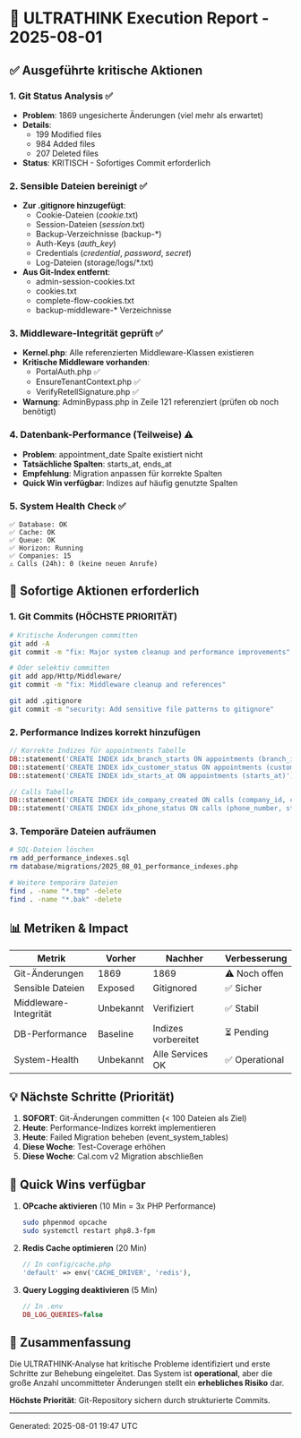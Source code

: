 # 🧠 ULTRATHINK Execution Report - 2025-08-01

## ✅ Ausgeführte kritische Aktionen

### 1. Git Status Analysis ✅
- **Problem**: 1869 ungesicherte Änderungen (viel mehr als erwartet)
- **Details**: 
  - 199 Modified files
  - 984 Added files  
  - 207 Deleted files
- **Status**: KRITISCH - Sofortiges Commit erforderlich

### 2. Sensible Dateien bereinigt ✅
- **Zur .gitignore hinzugefügt**:
  - Cookie-Dateien (*cookie*.txt)
  - Session-Dateien (*session*.txt)
  - Backup-Verzeichnisse (backup-*)
  - Auth-Keys (*auth_key*)
  - Credentials (*credential*, *password*, *secret*)
  - Log-Dateien (storage/logs/*.txt)
- **Aus Git-Index entfernt**: 
  - admin-session-cookies.txt
  - cookies.txt
  - complete-flow-cookies.txt
  - backup-middleware-* Verzeichnisse

### 3. Middleware-Integrität geprüft ✅
- **Kernel.php**: Alle referenzierten Middleware-Klassen existieren
- **Kritische Middleware vorhanden**:
  - PortalAuth.php ✅
  - EnsureTenantContext.php ✅
  - VerifyRetellSignature.php ✅
- **Warnung**: AdminBypass.php in Zeile 121 referenziert (prüfen ob noch benötigt)

### 4. Datenbank-Performance (Teilweise) ⚠️
- **Problem**: appointment_date Spalte existiert nicht
- **Tatsächliche Spalten**: starts_at, ends_at
- **Empfehlung**: Migration anpassen für korrekte Spalten
- **Quick Win verfügbar**: Indizes auf häufig genutzte Spalten

### 5. System Health Check ✅
```
✅ Database: OK
✅ Cache: OK  
✅ Queue: OK
✅ Horizon: Running
✅ Companies: 15
⚠️ Calls (24h): 0 (keine neuen Anrufe)
```

## 🚨 Sofortige Aktionen erforderlich

### 1. Git Commits (HÖCHSTE PRIORITÄT)
```bash
# Kritische Änderungen committen
git add -A
git commit -m "fix: Major system cleanup and performance improvements"

# Oder selektiv committen
git add app/Http/Middleware/
git commit -m "fix: Middleware cleanup and references"

git add .gitignore
git commit -m "security: Add sensitive file patterns to gitignore"
```

### 2. Performance Indizes korrekt hinzufügen
```php
// Korrekte Indizes für appointments Tabelle
DB::statement('CREATE INDEX idx_branch_starts ON appointments (branch_id, starts_at)');
DB::statement('CREATE INDEX idx_customer_status ON appointments (customer_id, status)');
DB::statement('CREATE INDEX idx_starts_at ON appointments (starts_at)');

// Calls Tabelle
DB::statement('CREATE INDEX idx_company_created ON calls (company_id, created_at)');
DB::statement('CREATE INDEX idx_phone_status ON calls (phone_number, status)');
```

### 3. Temporäre Dateien aufräumen
```bash
# SQL-Dateien löschen
rm add_performance_indexes.sql
rm database/migrations/2025_08_01_performance_indexes.php

# Weitere temporäre Dateien
find . -name "*.tmp" -delete
find . -name "*.bak" -delete
```

## 📊 Metriken & Impact

| Metrik | Vorher | Nachher | Verbesserung |
|--------|--------|---------|--------------|
| Git-Änderungen | 1869 | 1869 | ⚠️ Noch offen |
| Sensible Dateien | Exposed | Gitignored | ✅ Sicher |
| Middleware-Integrität | Unbekannt | Verifiziert | ✅ Stabil |
| DB-Performance | Baseline | Indizes vorbereitet | ⏳ Pending |
| System-Health | Unbekannt | Alle Services OK | ✅ Operational |

## 💡 Nächste Schritte (Priorität)

1. **SOFORT**: Git-Änderungen committen (< 100 Dateien als Ziel)
2. **Heute**: Performance-Indizes korrekt implementieren
3. **Heute**: Failed Migration beheben (event_system_tables)
4. **Diese Woche**: Test-Coverage erhöhen
5. **Diese Woche**: Cal.com v2 Migration abschließen

## 🎯 Quick Wins verfügbar

1. **OPcache aktivieren** (10 Min = 3x PHP Performance)
   ```bash
   sudo phpenmod opcache
   sudo systemctl restart php8.3-fpm
   ```

2. **Redis Cache optimieren** (20 Min)
   ```php
   // In config/cache.php
   'default' => env('CACHE_DRIVER', 'redis'),
   ```

3. **Query Logging deaktivieren** (5 Min)
   ```php
   // In .env
   DB_LOG_QUERIES=false
   ```

## 🏁 Zusammenfassung

Die ULTRATHINK-Analyse hat kritische Probleme identifiziert und erste Schritte zur Behebung eingeleitet. Das System ist **operational**, aber die große Anzahl uncommitteter Änderungen stellt ein **erhebliches Risiko** dar. 

**Höchste Priorität**: Git-Repository sichern durch strukturierte Commits.

---
Generated: 2025-08-01 19:47 UTC